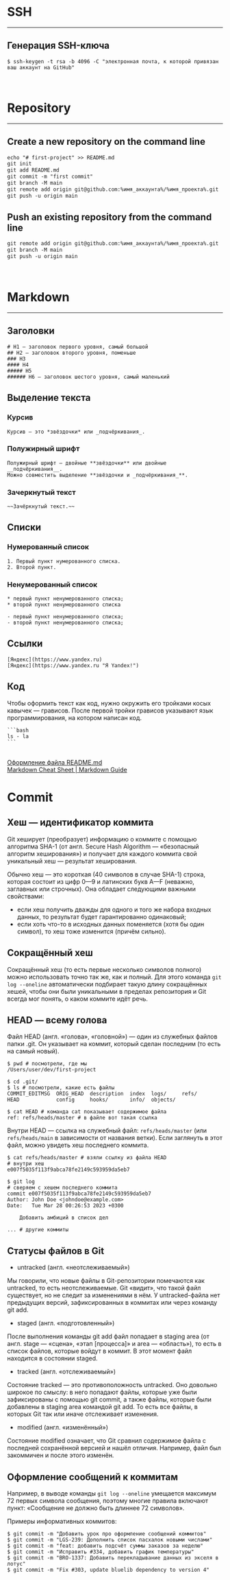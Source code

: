 # SSH

---

## Генерация SSH-ключа 

```
$ ssh-keygen -t rsa -b 4096 -C "электронная почта, к которой привязан ваш аккаунт на GitHub"
```

<br>

# Repository

---

## Create a new repository on the command line

```MARKDOWN
echo "# first-project" >> README.md
git init
git add README.md
git commit -m "first commit"
git branch -M main
git remote add origin git@github.com:%имя_аккаунта%/%имя_проекта%.git
git push -u origin main
```

## Push an existing repository from the command line

```MARKDOWN
git remote add origin git@github.com:%имя_аккаунта%/%имя_проекта%.git
git branch -M main
git push -u origin main
```

<br>

# Markdown

---

## Заголовки

```
# H1 — заголовок первого уровня, самый большой
## H2 — заголовок второго уровня, поменьше
### H3
#### H4
##### H5
###### H6 — заголовок шестого уровня, самый маленький
```

## Выделение текста
### Курсив

```
Курсив — это *звёздочки* или _подчёркивания_.
```

### Полужирный шрифт

```
Полужирный шрифт — двойные **звёздочки** или двойные __подчёркивания__.
Можно совместить выделение **звёздочки и _подчёркивания_**.
```

### Зачеркнутый текст

```
~~Зачёркнутый текст.~~
```

## Списки
### Нумерованный список

```
1. Первый пункт нумерованного списка.
2. Второй пункт.
```

### Ненумерованный список

```
* первый пункт ненумерованного списка;
* второй пункт ненумерованного списка

- первый пункт ненумерованного списка;
- второй пункт ненумерованного списка;
```

## Ссылки

```
[Яндекс](https://www.yandex.ru)
[Яндекс](https://www.yandex.ru "Я Yandex!")
```

## Код

Чтобы оформить текст как код, нужно окружить его тройками косых кавычек — грависов. После первой тройки грависов указывают язык программирования, на котором написан код.

`` ```bash ``<br>
```ls - la ```<br>
`` ``` ``<br>
<br>

[Оформление файла README.md](https://practicum.yandex.ru/trainer/git-basics/lesson/c6b9607c-e8bc-4446-89f9-c74522c3492f/) <br>
[Markdown Cheat Sheet | Markdown Guide](https://www.markdownguide.org/cheat-sheet/)

# Commit


## Хеш — идентификатор коммита


Git хеширует (преобразует) информацию о коммите с помощью алгоритма SHA-1 (от англ. Secure Hash Algorithm — «безопасный алгоритм хеширования») и получает для каждого коммита свой уникальный хеш — результат хеширования.


Обычно хеш — это короткая (40 символов в случае SHA-1) строка, которая состоит из цифр 0—9 и латинских букв A—F (неважно, заглавных или строчных). Она обладает следующими важными свойствами:
* если хеш получить дважды для одного и того же набора входных данных, то результат будет гарантированно одинаковый;
* если хоть что-то в исходных данных поменяется (хотя бы один символ), то хеш тоже изменится (причём сильно).

## Сокращённый хеш


Сокращённый хеш (то есть первые несколько символов полного) можно использовать точно так же, как и полный. Для этого команда ```git log --oneline``` автоматически подбирает такую длину сокращённых хешей, чтобы они были уникальными в пределах репозитория и Git всегда мог понять, о каком коммите идёт речь.



## HEAD — всему голова

Файл HEAD (англ. «голова», «головной») — один из служебных файлов папки .git. Он указывает на коммит, который сделан последним (то есть на самый новый).

```
$ pwd # посмотрели, где мы
/Users/user/dev/first-project

$ cd .git/
$ ls # посмотрели, какие есть файлы
COMMIT_EDITMSG  ORIG_HEAD  description  index  logs/     refs/
HEAD            config     hooks/       info/  objects/

$ cat HEAD # команда cat показывает содержимое файла
ref: refs/heads/master # в файле вот такая ссылка
```

Внутри HEAD — ссылка на служебный файл: ```refs/heads/master``` (или ```refs/heads/main``` в зависимости от названия ветки). Если заглянуть в этот файл, можно увидеть хеш последнего коммита.


```
$ cat refs/heads/master # взяли ссылку из файла HEAD
# внутри хеш
e007f5035f113f9abca78fe2149c593959da5eb7

$ git log 
# сверяем с хешем последнего коммита
commit e007f5035f113f9abca78fe2149c593959da5eb7
Author: John Doe <johndoe@example.com>
Date:   Tue Mar 28 00:26:53 2023 +0300

    Добавить амбиций в список дел

... # другие коммиты
```


## Статусы файлов в Git

* untracked (англ. «неотслеживаемый»)


Мы говорили, что новые файлы в Git-репозитории помечаются как untracked, то есть неотслеживаемые. Git «видит», что такой файл существует, но не следит за изменениями в нём. У untracked-файла нет предыдущих версий, зафиксированных в коммитах или через команду git add.


* staged (англ. «подготовленный»)


После выполнения команды git add файл попадает в staging area (от англ. stage — «сцена», «этап [процесса]» и area — «область»), то есть в список файлов, которые войдут в коммит. В этот момент файл находится в состоянии staged.


* tracked (англ. «отслеживаемый»)


Состояние tracked — это противоположность untracked. Оно довольно широкое по смыслу: в него попадают файлы, которые уже были зафиксированы с помощью git commit, а также файлы, которые были добавлены в staging area командой git add. То есть все файлы, в которых Git так или иначе отслеживает изменения.


* modified (англ. «изменённый»)


Состояние modified означает, что Git сравнил содержимое файла с последней сохранённой версией и нашёл отличия. Например, файл был закоммичен и после этого изменён.


## Оформление сообщений к коммитам


Например, в выводе команды ```git log --oneline``` умещается максимум 72 первых символа сообщения, поэтому многие правила включают пункт: «Сообщение не должно быть длиннее 72 символов».


Примеры информативных коммитов:

```
$ git commit -m "Добавить урок про оформление сообщений коммитов"
$ git commit -m "LGS-239: Дополнить список пасхалок новыми числами"
$ git commit -m "feat: добавить подсчёт суммы заказов за неделю"
$ git commit -m "Исправить #334, добавить график температуры"
$ git commit -m "BRO-1337: Добавить перекладывание данных из экселя в лотус"
$ git commit -m "Fix #303, update bluelib dependency to version 4"
```


